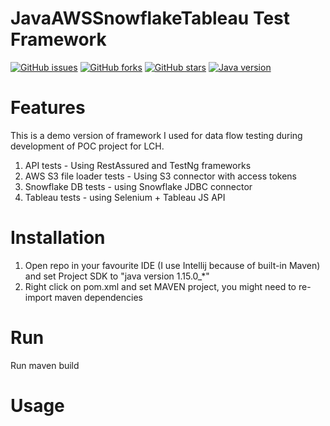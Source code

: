 # JavaAWSSnowflakeTableau Test Framework
[![GitHub issues](https://img.shields.io/github/issues/przemastro/java-aws-snowflake-tableau)](https://github.com/przemastro/java-aws-snowflake-tableau/issues)
[![GitHub forks](https://img.shields.io/github/forks/przemastro/java-aws-snowflake-tableau)](https://github.com/przemastro/java-aws-snowflake-tableau/network)
[![GitHub stars](https://img.shields.io/github/stars/przemastro/java-aws-snowflake-tableau)](https://github.com/przemastro/java-aws-snowflake-tableau/stargazers)
[![Java version](https://img.shields.io/badge/Java-1.15-%23b07219)](https://github.com/przemastro/java-aws-snowflake-tableau)

# Features
This is a demo version of framework I used for data flow testing during development of POC project for LCH. 

1. API tests - Using RestAssured and TestNg frameworks
2. AWS S3 file loader tests - Using S3 connector with access tokens
3. Snowflake DB tests - using Snowflake JDBC connector
4. Tableau tests - using Selenium + Tableau JS API

# Installation

1. Open repo in your favourite IDE (I use Intellij because of built-in Maven) and set Project SDK to "java version 1.15.0_*"
2. Right click on pom.xml and set MAVEN project, you might need to re-import maven dependencies

# Run

Run maven build

# Usage

